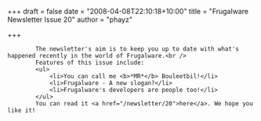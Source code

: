 
+++
draft = false
date = "2008-04-08T22:10:18+10:00"
title = "Frugalware Newsletter Issue 20"
author = "phayz"

+++

            The newsletter's aim is to keep you up to date with what's happened recently in the world of Frugalware.<br />
            Features of this issue include:
            <ul>
                <li>You can call me <b>*MR*</b> Bouleetbil!</li>
                <li>Frugalware - A new slogan?</li>
                <li>Frugalware's developers are people too!</li>
            </ul>
            You can read it <a href="/newsletter/20">here</a>. We hope you like it!
            
        